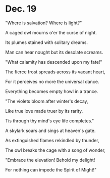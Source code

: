 # Dec. 19

"Where is salvation? Where is light?"

A caged owl mourns o'er the curse of night.

Its plumes stained with solitary dreams.

Man can hear nought but its desolate screams.



"What calamity has descended upon my fate!"

The fierce frost spreads across its vacant heart,

For it perceives no more the universal dance.

Everything becomes empty howl in a trance.



"The violets bloom after winter's decay,

Like true love made truer by its rarity.

Tis through thy mind's eye life completes."

A skylark soars and sings at heaven's gate.



As extinguished flames rekindled by thunder,

The owl breaks the cage with a song of wonder,

"Embrace the elevation! Behold my delight!

For nothing can impede the Spirit of Might!"

